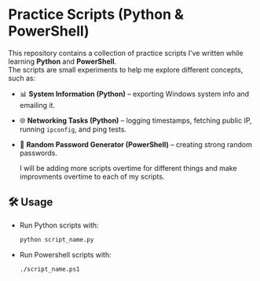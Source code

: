 # Practice Scripts (Python & PowerShell)

This repository contains a collection of practice scripts I’ve written while learning **Python** and **PowerShell**.  
The scripts are small experiments to help me explore different concepts, such as:

- 📊 **System Information (Python)** – exporting Windows system info and emailing it.  
- 🌐 **Networking Tasks (Python)** – logging timestamps, fetching public IP, running `ipconfig`, and ping tests.  
- 🔑 **Random Password Generator (PowerShell)** – creating strong random passwords.

  I will be adding more scripts overtime for different things and make improvments overtime to each of my scripts. 

## 🛠 Usage
- Run Python scripts with:
  ```bash
  python script_name.py

- Run Powershell scripts with:
  ```bash
  ./script_name.ps1


